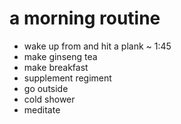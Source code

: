 # a morning routine

-  wake up from and hit a plank ~ 1:45
-  make ginseng tea
-  make breakfast
-  supplement regiment
-  go outside
-  cold shower
-  meditate
